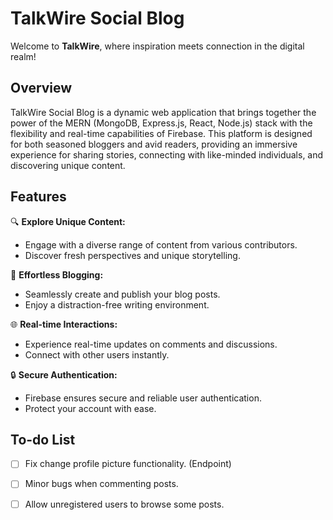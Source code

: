 # TalkWire Social Blog

Welcome to **TalkWire**, where inspiration meets connection in the digital realm!

## Overview

TalkWire Social Blog is a dynamic web application that brings together the power of the MERN (MongoDB, Express.js, React, Node.js) stack with the flexibility and real-time capabilities of Firebase. This platform is designed for both seasoned bloggers and avid readers, providing an immersive experience for sharing stories, connecting with like-minded individuals, and discovering unique content.

## Features

🔍 **Explore Unique Content:**
   - Engage with a diverse range of content from various contributors.
   - Discover fresh perspectives and unique storytelling.

📝 **Effortless Blogging:**
   - Seamlessly create and publish your blog posts.
   - Enjoy a distraction-free writing environment.

🌐 **Real-time Interactions:**
   - Experience real-time updates on comments and discussions.
   - Connect with other users instantly.

🔒 **Secure Authentication:**
   - Firebase ensures secure and reliable user authentication.
   - Protect your account with ease.

## To-do List
- [ ] Fix change profile picture functionality. (Endpoint)

- [ ] Minor bugs when commenting posts.

- [ ] Allow unregistered users to browse some posts.
